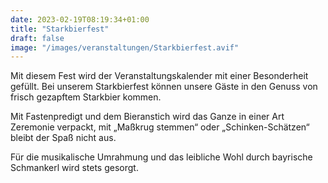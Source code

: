 ```yaml
---
date: 2023-02-19T08:19:34+01:00
title: "Starkbierfest"
draft: false
image: "/images/veranstaltungen/Starkbierfest.avif"
---
```

Mit diesem Fest wird der Veranstaltungskalender mit einer Besonderheit gefüllt. 
Bei unserem Starkbierfest können unsere Gäste in den Genuss von frisch gezapftem Starkbier kommen.

Mit Fastenpredigt und dem Bieranstich wird das Ganze in einer Art Zeremonie verpackt, mit „Maßkrug stemmen“ oder „Schinken-Schätzen“ bleibt der Spaß nicht aus.

Für die musikalische Umrahmung und das leibliche Wohl durch bayrische Schmankerl wird stets gesorgt.